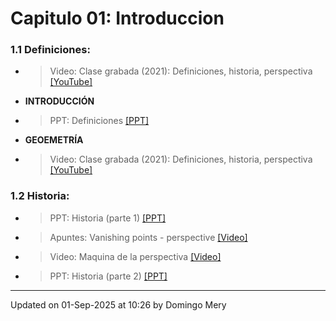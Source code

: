
# Capitulo 01: Introduccion
### 1.1 Definiciones:
* > Video: Clase grabada (2021): Definiciones, historia, perspectiva [[YouTube]](https://youtu.be/fzVcnn5cxCA)
* **INTRODUCCIÓN** 
* > PPT: Definiciones [[PPT]](https://github.com/domingomery/vision/blob/master/clases/Cap01_Introduccion/presentations/CV01_Definitions.pptx)
* **GEOEMETRÍA** 
* > Video: Clase grabada (2021): Definiciones, historia, perspectiva [[YouTube]](https://youtu.be/fzVcnn5cxCA)
### 1.2 Historia:
* > PPT: Historia (parte 1) [[PPT]](https://github.com/domingomery/vision/blob/master/clases/Cap01_Introduccion/presentations/CV01_History_1.pptx)
* > Apuntes: Vanishing points - perspective [[Video]](https://www.khanacademy.org/humanities/renaissance-reformation/early-renaissance1/beginners-renaissance-florence/v/how-one-point-linear-perspective-works)
* > Video: Maquina de la perspectiva [[Video]](https://www.youtube.com/watch?v=8s1LzIrWbE8)
* > PPT: Historia (parte 2) [[PPT]](https://github.com/domingomery/vision/blob/master/clases/Cap01_Introduccion/presentations/CV01_History_2.pptx)
---


Updated on 01-Sep-2025 at 10:26 by Domingo Mery
